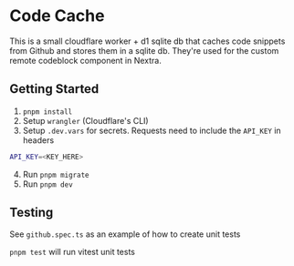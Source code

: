 # Code Cache

This is a small cloudflare worker + d1 sqlite db that caches code snippets from Github
and stores them in a sqlite db. They're used for the custom remote codeblock component
in Nextra.


## Getting Started

1. `pnpm install`
2. Setup `wrangler` (Cloudflare's CLI)
3. Setup `.dev.vars` for secrets. Requests need to include the `API_KEY` in headers

```bash filename=".dev.vars"
API_KEY=<KEY_HERE>
```

4. Run `pnpm migrate`
5. Run `pnpm dev`

## Testing

See `github.spec.ts` as an example of how to create unit tests

`pnpm test` will run vitest unit tests